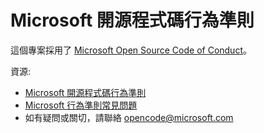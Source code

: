 ﻿# Microsoft 開源程式碼行為準則

這個專案採用了 [Microsoft Open Source Code of Conduct](https://opensource.microsoft.com/codeofconduct/)。

資源:

- [Microsoft 開源程式碼行為準則](https://opensource.microsoft.com/codeofconduct/)
- [Microsoft 行為準則常見問題](https://opensource.microsoft.com/codeofconduct/faq/)
- 如有疑問或關切，請聯絡 [opencode@microsoft.com](mailto:opencode@microsoft.com)

